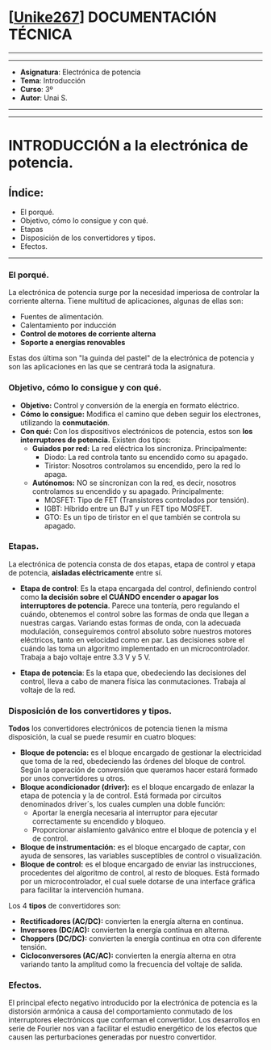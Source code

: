 # [[Unike267](https://github.com/Unike267)] DOCUMENTACIÓN TÉCNICA
---
---

- **Asignatura**: Electrónica de potencia
- **Tema**: Introducción
- **Curso**: 3º 
- **Autor**: Unai S.

---
---

# INTRODUCCIÓN a la electrónica de potencia.

## Índice:
- El porqué.
- Objetivo, cómo lo consigue y con qué.
- Etapas
- Disposición de los convertidores y tipos.
- Efectos.

---
### El porqué.
La electrónica de potencia surge por la necesidad imperiosa de controlar la corriente alterna. Tiene multitud de aplicaciones, algunas de ellas son:

- Fuentes de alimentación.
- Calentamiento por inducción
- **Control de motores de corriente alterna**
- **Soporte a energías renovables**

Estas dos última son "la guinda del pastel" de la electrónica de potencia y son las aplicaciones en las que se centrará toda la asignatura.

### Objetivo, cómo lo consigue y con qué.

- **Objetivo:** Control y conversión de la energía en formato eléctrico.
- **Cómo lo consigue:** Modifica el camino que deben seguir los electrones, utilizando la **conmutación**.
- **Con qué:** Con los dispositivos electrónicos de potencia, estos son **los interruptores de potencia.** Existen dos tipos:
    + **Guiados por red:** La red eléctrica los sincroniza. Principalmente:
        * Diodo: La red controla tanto su encendido como su apagado.
        * Tiristor: Nosotros controlamos su encendido, pero la red lo apaga.
    + **Autónomos:** NO se sincronizan con la red, es decir, nosotros controlamos su encendido y su apagado. Principalmente:
        * MOSFET: Tipo de FET (Transistores controlados por tensión).
        * IGBT: Híbrido entre un BJT y un FET tipo MOSFET.
        * GTO: Es un tipo de tiristor en el que también se controla su apagado. 

### Etapas.

La electrónica de potencia consta de dos etapas, etapa de control y etapa de potencia, **aisladas eléctricamente** entre sí.
- **Etapa de control**: Es la etapa encargada del control, definiendo control como **la decisión sobre el CUÁNDO encender o apagar los interruptores de potencia**.
Parece una tontería, pero regulando el cuándo, obtenemos el control sobre las formas de onda que llegan a nuestras cargas. Variando estas formas de onda, con la adecuada modulación, conseguiremos control absoluto sobre nuestros motores eléctricos, tanto en velocidad como en par.
Las decisiones sobre el cuándo las toma un algoritmo implementado en un microcontrolador.
Trabaja a bajo voltaje entre 3.3 V y 5 V.

- **Etapa de potencia**: Es la etapa que, obedeciendo las decisiones del control, lleva a cabo de manera física las conmutaciones. 
Trabaja al voltaje de la red.

### Disposición de los convertidores y tipos.

**Todos** los convertidores electrónicos de potencia tienen la misma disposición, la cual se puede resumir en cuatro bloques:
- **Bloque de potencia:** es el bloque encargado de gestionar la electricidad que toma de la red, obedeciendo las órdenes del bloque de control. Según la operación de conversión que queramos hacer estará formado por unos convertidores u otros. 
- **Bloque acondicionador (driver):** es el bloque encargado de enlazar la etapa de potencia y la de control. Está formada por circuitos denominados driver´s, los cuales cumplen una doble función: 
    + Aportar la energía necesaria al interruptor para ejecutar correctamente su encendido y bloqueo. 
    + Proporcionar aislamiento galvánico entre el bloque de potencia y el de control.
- **Bloque de instrumentación:** es el bloque encargado de captar, con ayuda de sensores, las variables susceptibles de control o visualización.
- **Bloque de control:** es el bloque encargado de enviar las instrucciones, procedentes del algoritmo de control, al resto de bloques. Está formado por un microcontrolador, el cual suele dotarse de una interface gráfica para facilitar la intervención humana.

Los 4 **tipos** de convertidores son:
- **Rectificadores (AC/DC):** convierten la energía alterna en continua.
- **Inversores (DC/AC):** convierten la energía continua en alterna.
- **Choppers (DC/DC):** convierten la energía continua en otra con diferente tensión.
- **Cicloconversores (AC/AC):** convierten la energía alterna en otra variando tanto la amplitud como la frecuencia del voltaje de salida.

### Efectos.

El principal efecto negativo introducido por la electrónica de potencia es la distorsión armónica a causa del comportamiento conmutado de los interruptores electrónicos que conforman el convertidor. 
Los desarrollos en serie de Fourier nos van a facilitar el estudio energético de los efectos que causen las perturbaciones generadas por nuestro convertidor. 





